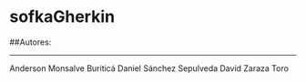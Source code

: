 # sofkaGherkin

##Autores:
***
Anderson Monsalve Buriticá
Daniel Sánchez Sepulveda
David Zaraza Toro
